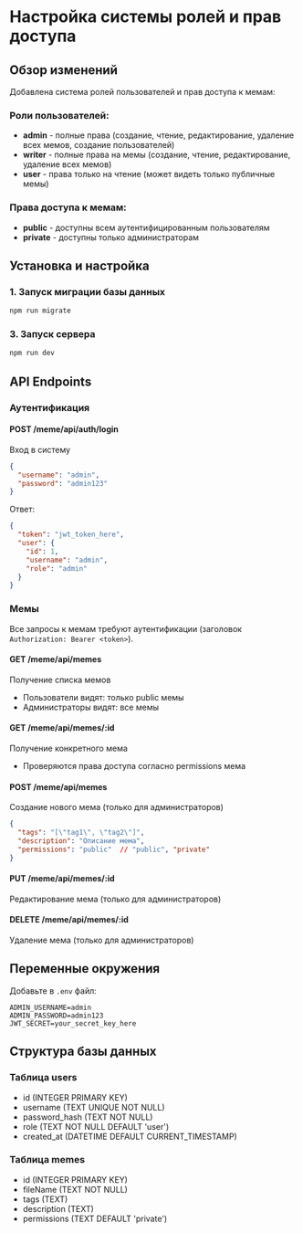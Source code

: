 # Настройка системы ролей и прав доступа

## Обзор изменений

Добавлена система ролей пользователей и прав доступа к мемам:

### Роли пользователей:
- **admin** - полные права (создание, чтение, редактирование, удаление всех мемов, создание пользователей)
- **writer** - полные права на мемы (создание, чтение, редактирование, удаление всех мемов)
- **user** - права только на чтение (может видеть только публичные мемы)

### Права доступа к мемам:
- **public** - доступны всем аутентифицированным пользователям
- **private** - доступны только администраторам

## Установка и настройка

### 1. Запуск миграции базы данных
```bash
npm run migrate
```

### 3. Запуск сервера
```bash
npm run dev
```

## API Endpoints

### Аутентификация

#### POST /meme/api/auth/login
Вход в систему
```json
{
  "username": "admin",
  "password": "admin123"
}
```

Ответ:
```json
{
  "token": "jwt_token_here",
  "user": {
    "id": 1,
    "username": "admin",
    "role": "admin"
  }
}
```

### Мемы

Все запросы к мемам требуют аутентификации (заголовок `Authorization: Bearer <token>`).

#### GET /meme/api/memes
Получение списка мемов
- Пользователи видят: только public мемы
- Администраторы видят: все мемы

#### GET /meme/api/memes/:id
Получение конкретного мема
- Проверяются права доступа согласно permissions мема

#### POST /meme/api/memes
Создание нового мема (только для администраторов)
```json
{
  "tags": "[\"tag1\", \"tag2\"]",
  "description": "Описание мема",
  "permissions": "public"  // "public", "private"
}
```

#### PUT /meme/api/memes/:id
Редактирование мема (только для администраторов)

#### DELETE /meme/api/memes/:id
Удаление мема (только для администраторов)

## Переменные окружения

Добавьте в `.env` файл:
```
ADMIN_USERNAME=admin
ADMIN_PASSWORD=admin123
JWT_SECRET=your_secret_key_here
```

## Структура базы данных

### Таблица users
- id (INTEGER PRIMARY KEY)
- username (TEXT UNIQUE NOT NULL)
- password_hash (TEXT NOT NULL)
- role (TEXT NOT NULL DEFAULT 'user')
- created_at (DATETIME DEFAULT CURRENT_TIMESTAMP)

### Таблица memes
- id (INTEGER PRIMARY KEY)
- fileName (TEXT NOT NULL)
- tags (TEXT)
- description (TEXT)
- permissions (TEXT DEFAULT 'private')
